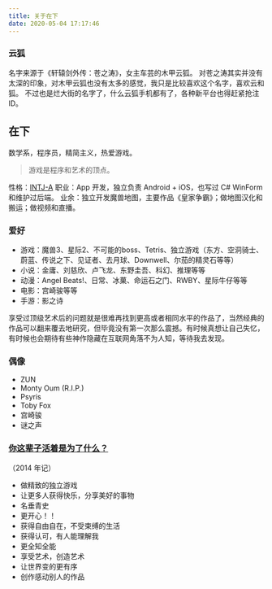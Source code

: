 ```yaml
---
title: 关于在下
date: 2020-05-04 17:17:46
---
```


### 云狐

名字来源于《轩辕剑外传：苍之涛》，女主车芸的木甲云狐。
对苍之涛其实并没有太深的印象，对木甲云狐也没有太多的感觉，我只是比较喜欢这个名字，喜欢云和狐。
不过也是烂大街的名字了，什么云狐手机都有了，各种新平台也得赶紧抢注 ID。

## 在下

数学系，程序员，精简主义，热爱游戏。

> 游戏是程序和艺术的顶点。

性格：[INTJ-A](https://www.16personalities.com/profiles/dcde81c65840a)
职业：App 开发，独立负责 Android + iOS，也写过 C# WinForm 和维护过后端。
业余：独立开发魔兽地图，主要作品《皇家争霸》；做地图汉化和搬运；做视频和直播。

### 爱好

- 游戏：魔兽3、星际2、不可能的boss、Tetris、独立游戏（东方、空洞骑士、蔚蓝、传说之下、见证者、去月球、Downwell、尔茄的精灵石等等）
- 小说：金庸、刘慈欣、卢飞龙、东野圭吾、科幻、推理等等
- 动漫：Angel Beats!、日常、冰菓、命运石之门、RWBY、星际牛仔等等
- 电影：宫崎骏等等
- 手游：影之诗

享受过顶级艺术后的问题就是很难再找到更高或者相同水平的作品了，当然经典的作品可以翻来覆去地研究，但毕竟没有第一次那么震撼。有时候真想让自己失忆，有时候也会期待有些神作隐藏在互联网角落不为人知，等待我去发现。

### 偶像

- ZUN
- Monty Oum (R.I.P.)
- Psyris
- Toby Fox
- 宫崎骏
- 谜之声

### [你这辈子活着是为了什么？](https://www.zhihu.com/question/20054842/answer/14239275)

（2014 年记）

- 做精致的独立游戏
- 让更多人获得快乐，分享美好的事物
- 名垂青史
- 更开心！！
- 获得自由自在，不受束缚的生活
- 获得认可，有人能理解我
- 更全知全能
- 享受艺术，创造艺术
- 让世界变的更有序
- 创作感动别人的作品
